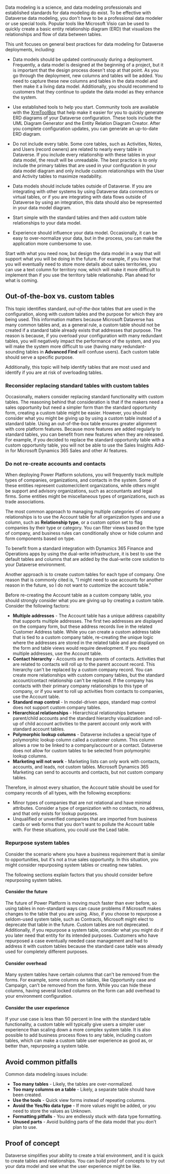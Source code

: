 Data modeling is a science, and data modeling professionals and established standards for data modeling do exist. To be effective with Dataverse data modeling, you don't have to be a professional data modeler or use special tools. Popular tools like Microsoft Visio can be used to quickly create a basic entity relationship diagram (ERD) that visualizes the relationships and flow of data between tables. 

This unit focuses on general best practices for data modeling for Dataverse deployments, including: 

- Data models should be updated continuously during a deployment. Frequently, a data model is designed at the beginning of a project, but it is important that the design process doesn't stop at that point. As you go through the deployment, new columns and tables will be added. You need to capture these new columns and tables in the data model and then make it a living data model. Additionally, you should recommend to customers that they continue to update the data model as they enhance the system.

- Use established tools to help you start. Community tools are available with the [XrmToolBox](https://www.xrmtoolbox.com) that help make it easier for you to quickly generate ERD diagrams of your Dataverse configuration. These tools include the UML Diagram Generator and the Entity Relation Diagram Creator. After you complete configuration updates, you can generate an up-to-date ERD diagram.

- Do not include every table. Some core tables, such as Activities, Notes, and Users (record owners) are related to nearly every table in Dataverse. If you include every relationship with these tables in your data model, the result will be unreadable. The best practice is to only include the primary tables that are used in your configuration in your data model diagram and only include custom relationships with the User and Activity tables to maximize readability.

- Data models should include tables outside of Dataverse. If you are integrating with other systems by using Dataverse data connectors or virtual tables, or if you are integrating with data flows outside of Dataverse by using an integration, this data should also be represented in your data model diagram.

- Start simple with the standard tables and then add custom table relationships to your data model.

- Experience should influence your data model. Occasionally, it can be easy to over-normalize your data, but in the process, you can make the application more cumbersome to use.

Start with what you need now, but design the data model in a way that will support what you will be doing in the future. For example, if you know that you will eventually need to store more details about sales territories, you can use a text column for territory now, which will make it more difficult to implement than if you use the territory table relationship. Plan ahead for what is coming.

## Out-of-the-box vs. custom tables

This topic identifies standard, *out-of-the-box* tables that are used in the configuration, along with custom tables and the purpose for which they are being used. This information matters because Microsoft Dataverse has many common tables and, as a general rule, a custom table should not be created if a standard table already exists that addresses that purpose. The reason is because, if you overload your configuration with many redundant tables, you will negatively impact the performance of the system, and you will make the system more difficult to use (having many redundant-sounding tables in **Advanced Find** will confuse users). Each custom table should serve a specific purpose. 

Additionally, this topic will help identify tables that are most used and identify if you are at risk of overloading tables.

### Reconsider replacing standard tables with custom tables

Occasionally, makers consider replacing standard functionality with custom tables. The reasoning behind that consideration is that if the makers need a sales opportunity but need a simpler form than the standard opportunity form, creating a custom table might be easier. However, you should consider what you might be giving up by using a custom table instead of a standard table. Using an out-of-the-box table ensures greater alignment with core platform features. Because more features are added regularly to standard tables, you can benefit from new features when they are released. For example, if you decided to replace the standard opportunity table with a custom opportunity table, you will not be able to use the Sales Insights Add-in for Microsoft Dynamics 365 Sales and other AI features.

### Do not re-create accounts and contacts

When deploying Power Platform solutions, you will frequently track multiple types of companies, organizations, and contacts in the system. Some of these entities represent customer/client organizations, while others might be support and advisory organizations, such as accountants and legal firms. Some entities might be miscellaneous types of organizations, such as trade associations.

The most common approach to managing multiple categories of company relationships is to use the Account table for all organization types and use a column, such as **Relationship type**, or a custom option set to flag companies by their type or category. You can filter views based on the type of company, and business rules can conditionally show or hide column and form components based on type.

To benefit from a standard integration with Dynamics 365 Finance and Operations apps by using the dual-write infrastructure, it is best to use the default tables and columns that are added by the dual-write core solution to your Dataverse environment.

Another approach is to create custom tables for each type of company. One reason that is commonly cited is, "I might need to use accounts for another reason in the future, so I do not want to customize the account table."

Before re-creating the Account table as a custom company table, you should strongly consider what you are giving up by creating a custom table. Consider the following factors:

- **Multiple addresses** - The Account table has a unique address capability that supports multiple addresses. The first two addresses are displayed on the company form, but these address records live in the related Customer Address table. While you can create a custom address table that is tied to a custom company table, re-creating the unique logic where the addresses are stored in the related table and are displayed on the form and table views would require development. If you need multiple addresses, use the Account table.
- **Contact hierarchy** - Accounts are the parents of contacts. Activities that are related to contacts will roll up to the parent account record. This hierarchy can't be replaced by a custom company record. You can create more relationships with custom company tables, but the standard account/contact relationship can't be replaced. If the company has contacts with their primary company relationships to this type of company, or if you want to roll up activities from contacts to companies, use the Account table.
- **Standard map control** - In model-driven apps, standard map control does not support custom company tables.
- **Hierarchical relationships** - Hierarchical relationships between parent/child accounts and the standard hierarchy visualization and roll-up of child account activities to the parent account only work with standard account tables.
- **Polymorphic lookup columns** - Dataverse includes a special type of polymorphic lookup column called a customer column. This column allows a row to be linked to a company/account or a contact. Dataverse does not allow for custom tables to be selected from polymorphic lookup columns.
- **Marketing will not work** - Marketing lists can only work with contacts, accounts, and leads, not custom tables. Microsoft Dynamics 365 Marketing can send to accounts and contacts, but not custom company tables.

Therefore, in almost every situation, the Account table should be used for company records of all types, with the following exceptions:

- Minor types of companies that are not relational and have minimal attributes. Consider a type of organization with no contacts, no address, and that only exists for lookup purposes.
- Unqualified or unverified companies that are imported from business cards or web forms that you don't want to pollute the Account table with. For these situations, you could use the Lead table.

### Repurpose system tables

Consider the scenario where you have a business requirement that is similar to opportunities, but it's not a true sales opportunity. In this situation, you might consider repurposing system tables or creating new tables.

The following sections explain factors that you should consider before repurposing system tables.

#### Consider the future

The future of Power Platform is moving much faster than ever before, so using tables in non-standard ways can cause problems if Microsoft makes changes to the table that you are using. Also, if you choose to repurpose a seldom-used system table, such as Contracts, Microsoft might elect to deprecate that table in the future. Custom tables are not deprecated. Additionally, if you repurpose a system table, consider what you might do if you later need that entity for its intended purposes. Customers who have repurposed a case eventually needed case management and had to address it with custom tables because the standard case table was already used for completely different purposes.

#### Consider overhead

Many system tables have certain columns that can't be removed from the forms. For example, some columns on tables, like Opportunity case and Campaign, can't be removed from the form. While you can hide these columns, having several locked columns on the form can add overhead to your environment configuration.

#### Consider the user experience

If your use case is less than 50 percent in line with the standard table functionality, a custom table will typically give users a simpler user experience than scaling down a more complex system table. It is also possible to add business process flows to any table, including custom tables, which can make a custom table user experience as good as, or better than, repurposing a system table.

## Avoid common pitfalls

Common data modeling issues include:

- **Too many tables** - Likely, the tables are over-normalized.
- **Too many columns on a table** - Likely, a separate table should have been created.
- **Use the tools** - Quick view forms instead of repeating columns.
- **Avoid the Yes/No data type** - If more values might be added, or you need to store the values as Unknown.
- **Formatting pitfalls** - You are endlessly stuck with data type formatting.
- **Unused parts** - Avoid building parts of the data model that you don’t plan to use.

## Proof of concept

Dataverse simplifies your ability to create a trial environment, and it is quick to create tables and relationships. You can build proof of concepts to try out your data model and see what the user experience might be like.
